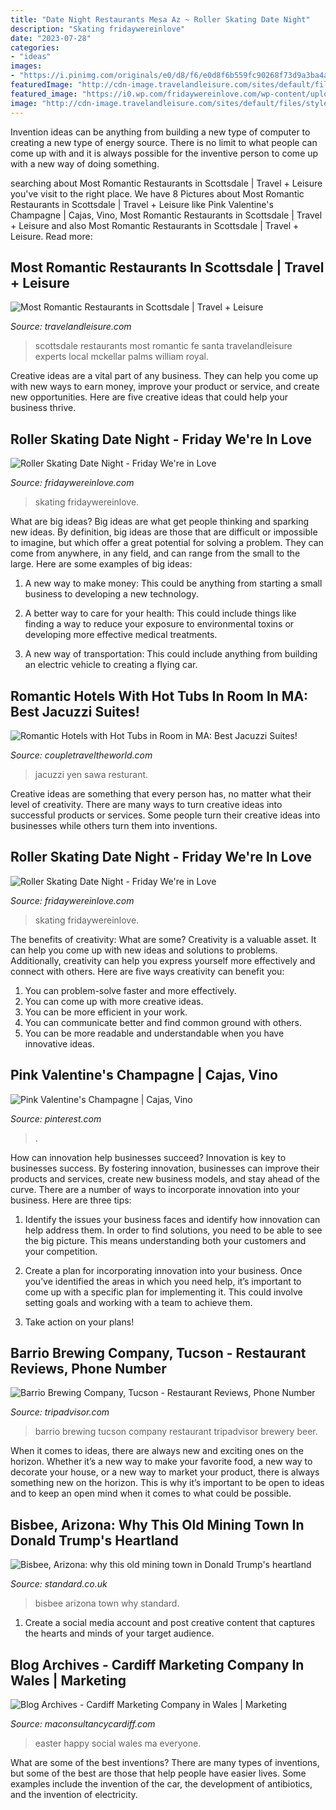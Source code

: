 ```yaml
---
title: "Date Night Restaurants Mesa Az ~ Roller Skating Date Night"
description: "Skating fridaywereinlove"
date: "2023-07-28"
categories:
- "ideas"
images:
- "https://i.pinimg.com/originals/e0/d8/f6/e0d8f6b559fc90268f73d9a3ba4aed8f.jpg"
featuredImage: "http://cdn-image.travelandleisure.com/sites/default/files/styles/1600x1000/public/local-experts-scottsdale-most-romantic-restaurants.jpg?itok=CpaUu8_b"
featured_image: "https://i0.wp.com/fridaywereinlove.com/wp-content/uploads/2016/05/cc807-tacos2band2bskateland-0022.jpg?resize=426%2C640&amp;ssl=1"
image: "http://cdn-image.travelandleisure.com/sites/default/files/styles/1600x1000/public/local-experts-scottsdale-most-romantic-restaurants.jpg?itok=CpaUu8_b"
---
```



Invention ideas can be anything from building a new type of computer to creating a new type of energy source. There is no limit to what people can come up with and it is always possible for the inventive person to come up with a new way of doing something.

	

		
searching about Most Romantic Restaurants in Scottsdale | Travel + Leisure you've visit to the right place. We have 8 Pictures about Most Romantic Restaurants in Scottsdale | Travel + Leisure like Pink Valentine&#039;s Champagne | Cajas, Vino, Most Romantic Restaurants in Scottsdale | Travel + Leisure and also Most Romantic Restaurants in Scottsdale | Travel + Leisure. Read more:
		
    
## Most Romantic Restaurants In Scottsdale | Travel + Leisure

<img loading=lazy src="http://cdn-image.travelandleisure.com/sites/default/files/styles/1600x1000/public/local-experts-scottsdale-most-romantic-restaurants.jpg?itok=CpaUu8_b" onerror="this.onerror=null;this.src='https://tse3.mm.bing.net/th?id=OIP.lT3BMvO0TZrN-EH7RD_RLQHaHa&amp;pid=15.1';" alt="Most Romantic Restaurants in Scottsdale | Travel + Leisure">

_Source: travelandleisure.com_

>scottsdale restaurants most romantic fe santa travelandleisure experts local mckellar palms william royal. 

	

Creative ideas are a vital part of any business. They can help you come up with new ways to earn money, improve your product or service, and create new opportunities. Here are five creative ideas that could help your business thrive.

    
## Roller Skating Date Night - Friday We&#039;re In Love

<img loading=lazy src="https://i0.wp.com/fridaywereinlove.com/wp-content/uploads/2016/05/cc807-tacos2band2bskateland-0022.jpg?resize=426%2C640&amp;ssl=1" onerror="this.onerror=null;this.src='https://tse3.mm.bing.net/th?id=OIP.rU82iqCGE2FCl63HyhhsLAAAAA&amp;pid=15.1';" alt="Roller Skating Date Night - Friday We&#039;re in Love">

_Source: fridaywereinlove.com_

>skating fridaywereinlove. 

	

What are big ideas?
Big ideas are what get people thinking and sparking new ideas. By definition, big ideas are those that are difficult or impossible to imagine, but which offer a great potential for solving a problem. They can come from anywhere, in any field, and can range from the small to the large. Here are some examples of big ideas:
1. A new way to make money: This could be anything from starting a small business to developing a new technology.

2. A better way to care for your health: This could include things like finding a way to reduce your exposure to environmental toxins or developing more effective medical treatments.

3. A new way of transportation: This could include anything from building an electric vehicle to creating a flying car.


    
## Romantic Hotels With Hot Tubs In Room In MA: Best Jacuzzi Suites!

<img loading=lazy src="https://smsh-794578-juc1ugur1qwqqqo4.stackpathdns.com/1534617/wp-content/uploads/2021/08/jacuzzi-suites-plymouth-bay-1024x576.jpeg?size=960x540&amp;lossy=1&amp;strip=1&amp;webp=1" onerror="this.onerror=null;this.src='https://tse4.mm.bing.net/th?id=OIP.SLI9uJXs0OedbxAnp_iKdQHaEK&amp;pid=15.1';" alt="Romantic Hotels with Hot Tubs in Room in MA: Best Jacuzzi Suites!">

_Source: coupletraveltheworld.com_

>jacuzzi yen sawa resturant. 

	

Creative ideas are something that every person has, no matter what their level of creativity. There are many ways to turn creative ideas into successful products or services. Some people turn their creative ideas into businesses while others turn them into inventions.

    
## Roller Skating Date Night - Friday We&#039;re In Love

<img loading=lazy src="https://i0.wp.com/fridaywereinlove.com/wp-content/uploads/2016/05/7917e-tacos2band2bskateland-0032.jpg" onerror="this.onerror=null;this.src='https://tse4.mm.bing.net/th?id=OIP.6FjdTY57YBTtGDY0qJI9VQHaLG&amp;pid=15.1';" alt="Roller Skating Date Night - Friday We&#039;re in Love">

_Source: fridaywereinlove.com_

>skating fridaywereinlove. 

	

The benefits of creativity: What are some?
Creativity is a valuable asset. It can help you come up with new ideas and solutions to problems. Additionally, creativity can help you express yourself more effectively and connect with others. Here are five ways creativity can benefit you: 
1) You can problem-solve faster and more effectively.
2) You can come up with more creative ideas.
3) You can be more efficient in your work.
4) You can communicate better and find common ground with others.
5) You can be more readable and understandable when you have innovative ideas.

    
## Pink Valentine&#039;s Champagne | Cajas, Vino

<img loading=lazy src="https://i.pinimg.com/originals/e0/d8/f6/e0d8f6b559fc90268f73d9a3ba4aed8f.jpg" onerror="this.onerror=null;this.src='https://tse4.mm.bing.net/th?id=OIP.LiONjZBoKCJuTE9gICdjTAHaMj&amp;pid=15.1';" alt="Pink Valentine&#039;s Champagne | Cajas, Vino">

_Source: pinterest.com_

>. 

	

How can innovation help businesses succeed?
Innovation is key to businesses success. By fostering innovation, businesses can improve their products and services, create new business models, and stay ahead of the curve. There are a number of ways to incorporate innovation into your business. Here are three tips:
1. Identify the issues your business faces and identify how innovation can help address them. In order to find solutions, you need to be able to see the big picture. This means understanding both your customers and your competition.

2. Create a plan for incorporating innovation into your business. Once you’ve identified the areas in which you need help, it’s important to come up with a specific plan for implementing it. This could involve setting goals and working with a team to achieve them.

3. Take action on your plans!

    
## Barrio Brewing Company, Tucson - Restaurant Reviews, Phone Number

<img loading=lazy src="http://media-cdn.tripadvisor.com/media/photo-s/02/8e/55/56/barrio-brewing-company.jpg" onerror="this.onerror=null;this.src='https://tse1.mm.bing.net/th?id=OIP.5mhGvcqRgcgBnI5n5p3LGAHaFj&amp;pid=15.1';" alt="Barrio Brewing Company, Tucson - Restaurant Reviews, Phone Number">

_Source: tripadvisor.com_

>barrio brewing tucson company restaurant tripadvisor brewery beer. 

	

When it comes to ideas, there are always new and exciting ones on the horizon. Whether it’s a new way to make your favorite food, a new way to decorate your house, or a new way to market your product, there is always something new on the horizon. This is why it’s important to be open to ideas and to keep an open mind when it comes to what could be possible.

    
## Bisbee, Arizona: Why This Old Mining Town In Donald Trump&#039;s Heartland

<img loading=lazy src="https://www.standard.co.uk/s3fs-public/thumbnails/image/2017/01/27/13/bisbee-arizona-3.jpg" onerror="this.onerror=null;this.src='https://tse2.mm.bing.net/th?id=OIP.7A-jcJcg7XuE0aDFGyUTawHaE8&amp;pid=15.1';" alt="Bisbee, Arizona: why this old mining town in Donald Trump&#039;s heartland">

_Source: standard.co.uk_

>bisbee arizona town why standard. 

	

1. Create a social media account and post creative content that captures the hearts and minds of your target audience.

    
## Blog Archives - Cardiff Marketing Company In Wales | Marketing

<img loading=lazy src="http://maconsultancycardiff.com/wp-content/uploads/2015/04/IMG_7023.png" onerror="this.onerror=null;this.src='https://tse2.mm.bing.net/th?id=OIP.4OYf19I9G7mpHWV-sqC2GQHaDN&amp;pid=15.1';" alt="Blog Archives - Cardiff Marketing Company in Wales | Marketing">

_Source: maconsultancycardiff.com_

>easter happy social wales ma everyone. 

	

What are some of the best inventions?
There are many types of inventions, but some of the best are those that help people have easier lives. Some examples include the invention of the car, the development of antibiotics, and the invention of electricity.

